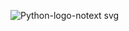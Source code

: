 ![Python-logo-notext svg](https://github.com/Amata17/Amata17/assets/137194891/46e072e8-3d31-4f1b-926b-bd7146fc6aa0)
